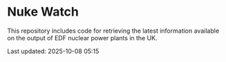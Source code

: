 # Nuke Watch

This repository includes code for retrieving the latest information available on the output of EDF nuclear power plants in the UK.

Last updated: 2025-10-08 05:15